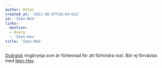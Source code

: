 ```yaml
---
author: Anton
created_at: '2011-08-07T18:44:01Z'
id: 'Iken-Mek'
links:
  mention:
  - Dvärg
  - 'Iken-Hav'
title: 'Iken-Mek'
---
```


[Dvärgisk] ringbrynja som är förtennad för att förhindra rost. Bör ej förväxlas med [Iken-Hav].

  [Dvärgisk]: Dvärg
  [Iken-Hav]: Iken-Hav
